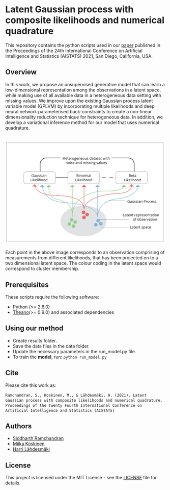 Latent Gaussian process with composite likelihoods and numerical quadrature
===========================================================================================
This repository contains the python scripts used in our [paper](https://arxiv.org/abs/1909.01614) published in the Proceedings of the 24th International Conference on Artificial Intelligence and Statistics (AISTATS) 2021, San Diego, California, USA.

Overview
--------
In this work, we propose an unsupervised generative model that can learn a low-dimensional representation among the observations in a latent space, while making use of all available data in a heterogeneous data setting with missing values. We improve upon the existing Gaussian process latent variable model (GPLVM) by incorporating multiple likelihoods and deep neural network parameterised back-constraints to create a non-linear dimensionality reduction technique for heterogeneous data. In addition, we develop a variational inference method for our model that uses numerical quadrature.<br/><br/><br/>
![Model overview.](./images/overview_sample.png)
<br/><br/>
Each point in the above image corresponds to an observation comprising of measurements from different likelihoods, that has been projected on to a two dimensional latent space. The colour coding in the latent space would correspond to cluster membership.

Prerequisites
---------------
These scripts require the following software:
- Python (>= 2.6.0)
- [Theano](https://pypi.org/project/Theano/#description)(>= 0.9.0) and associated dependencies

Using our method
----------------
- Create results folder.
- Save the data files in the data folder.
- Update the necessary parameters in the run_model.py file.
- To train the **model**, run:
		`python run_model.py`

Cite
---------------
Please cite this work as:
```
Ramchandran, S., Koskinen, M., & Lähdesmäki, H. (2021). Latent Gaussian process with composite likelihoods and numerical quadrature. Proceedings of the Twenty Fourth International Conference on Artificial Intelligence and Statistics (AISTATS)
```

Authors
---------------
- [Siddharth Ramchandran](https://www.siddharthr.com)
- [Miika Koskinen](https://www.linkedin.com/in/miika-koskinen-462ab83/)
- [Harri Lähdesmäki](http://users.ics.aalto.fi/harrila/)

License
---------------
This project is licensed under the MIT License - see the [LICENSE](LICENSE) file for details.
